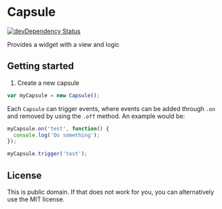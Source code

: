 Capsule
=======

[![devDependency Status](https://david-dm.org/Stoney-FD/capsule/dev-status.png)](https://david-dm.org/Stoney-FD/capsule#info=devDependencies)

Provides a widget with a view and logic

Getting started
---------------

1. Create a new capsule

```javascript
var myCapsule = new Capsule();
```

Each `Capsule` can trigger events, where events can be added through `.on` and removed by using the `.off` method. An example would be:
```javascript
myCapsule.on('test', function() {
  console.log('Do something');
});

myCapsule.trigger('test');
```

License
-------
This is public domain. If that does not work for you, you can alternatively use the MIT license.
